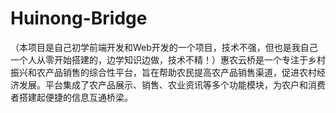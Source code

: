 # Huinong-Bridge
（本项目是自己初学前端开发和Web开发的一个项目，技术不强，但也是我自己一个人从零开始搭建的，边学知识边做，技术不精！）惠农云桥是一个专注于乡村振兴和农产品销售的综合性平台，旨在帮助农民提高农产品销售渠道，促进农村经济发展。平台集成了农产品展示、销售、农业资讯等多个功能模块，为农户和消费者搭建起便捷的信息互通桥梁。

